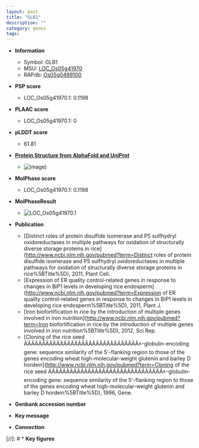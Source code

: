 ```yaml
---
layout: post
title: "GLB1"
description: ""
category: genes
tags: 
---
```


* **Information**  
    + Symbol: GLB1  
    + MSU: [LOC_Os05g41970](http://rice.plantbiology.msu.edu/cgi-bin/ORF_infopage.cgi?orf=LOC_Os05g41970)  
    + RAPdb: [Os05g0499100](http://rapdb.dna.affrc.go.jp/viewer/gbrowse_details/irgsp1?name=Os05g0499100)  

* **PSP score**  
    + LOC_Os05g41970.1: 0.1198 

* **PLAAC score**  
    + LOC_Os05g41970.1: 0 

* **pLDDT score**
    + 61.81

* **[Protein Structure from AlphaFold and UniProt](https://www.uniprot.org/uniprotkb/P29835/entry#structure)**
    + ![image](https://ricepsp.github.io/images/P/AF-P29835-F1.png))

* **MolPhase score**
    + LOC_Os05g41970.1: 0.1198

* **MolPhaseResult**
    + ![LOC_Os05g41970.1](https://ricepsp.github.io/pictures/LOC_Os05g/LOC_Os05g41970.1.png)

* **Publication**  
    + [Distinct roles of protein disulfide isomerase and P5 sulfhydryl oxidoreductases in multiple pathways for oxidation of structurally diverse storage proteins in rice](http://www.ncbi.nlm.nih.gov/pubmed?term=Distinct roles of protein disulfide isomerase and P5 sulfhydryl oxidoreductases in multiple pathways for oxidation of structurally diverse storage proteins in rice%5BTitle%5D), 2011, Plant Cell.
    + [Expression of ER quality control-related genes in response to changes in BiP1 levels in developing rice endosperm](http://www.ncbi.nlm.nih.gov/pubmed?term=Expression of ER quality control-related genes in response to changes in BiP1 levels in developing rice endosperm%5BTitle%5D), 2011, Plant J.
    + [Iron biofortification in rice by the introduction of multiple genes involved in iron nutrition](http://www.ncbi.nlm.nih.gov/pubmed?term=Iron biofortification in rice by the introduction of multiple genes involved in iron nutrition%5BTitle%5D), 2012, Sci Rep.
    + [Cloning of the rice seed ÃÂÃÂÃÂÃÂÃÂÃÂÃÂÃÂÃÂÃÂÃÂÃÂÃÂÃÂÃÂÃÂ±-globulin-encoding gene: sequence similarity of the 5'-flanking region to those of the genes encoding wheat high-molecular-weight glutenin and barley D hordein](http://www.ncbi.nlm.nih.gov/pubmed?term=Cloning of the rice seed ÃÂÃÂÃÂÃÂÃÂÃÂÃÂÃÂÃÂÃÂÃÂÃÂÃÂÃÂÃÂÃÂ±-globulin-encoding gene: sequence similarity of the 5'-flanking region to those of the genes encoding wheat high-molecular-weight glutenin and barley D hordein%5BTitle%5D), 1996, Gene.

* **Genbank accession number**  

* **Key message**  

* **Connection**  

[//]: # * **Key figures**  


